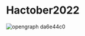 # Hactober2022

![opengraph da6e44c0](https://user-images.githubusercontent.com/115659142/195650286-51712979-4fe9-482a-8e99-bf1a47518374.png)
